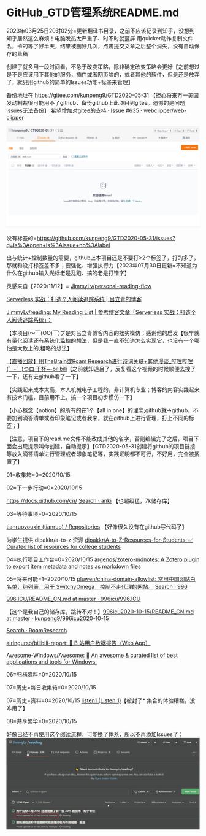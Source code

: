# GitHub_GTD管理系统README.md 

2023年03月25日20时02分=更新翻译书目录，之前不应该记录到知乎，没想到知乎居然这么麻烦！电脑发热太严重了、时不时就蓝屏
用quicker动作复制文件名，卡的等了好半天，结果被删好几次，点击提交文章之后整个消失，没有自动保存的草稿

 创建了就多用一段时间看，不急于改变策略，除非确定改变策略会更好【之前想过是不是应该用下其他的服务，插件或者网页啥的，或者其他的软件，但是还是放弃了，就只用github的简单的lssues功能+标签来管理】
 
 备份地址在 https://gitee.com/kunpeng9/GTD2020-05-31 【担心将来万一美国发动制裁很可能用不了github，备份github上此项目到gitee。遗憾的是问题lssues无法备份】
 [希望增加对gitee的支持 · Issue #635 · webclipper/web-clipper](https://github.com/webclipper/web-clipper/issues/635)
 
 ![](https://raw.githubusercontent.com/kunpeng9/PicgoPicture2020-10-18/master/20201206183925.png)

没有标签的=https://github.com/kunpeng9/GTD2020-05-31/issues?q=is%3Aopen+is%3Aissue+no%3Alabel

出与统计+控制数量的需要，github上本项目还是不要打>2个标签了，打的多了，那就和没打标签差不多；要强化、增强执行力【2023年07月30日更新=不知道为什么在github输入光标老是乱跑、搞的老是打错字】

灵感来自【2020/11/12】=
[JimmyLv/personal-reading-flow](https://github.com/JimmyLv/personal-reading-flow)

[Serverless 实战：打造个人阅读追踪系统 | 吕立青的博客](https://blog.jimmylv.info/2017-06-30-serverless-in-action-build-personal-reading-statistics-system/)

[JimmyLv/reading: My Reading List | 参考博客文章「Serverless 实战：打造个人阅读追踪系统」：](https://github.com/JimmyLv/reading)

【本项目(～￣(OO)￣)ブ是对吕立青博客内容的拙劣模仿；感谢他的启发【很早就有量化阅读还有系统化监控的想法，但是我一直不知道怎么实现它，也没有一个哪怕是大致上的,粗略的想法】

[【直播回放】用TheBrain或Roam Research进行诗词关联+其他漫谈_哔哩哔哩 (゜-゜)つロ 干杯~-bilibili](https://www.bilibili.com/video/BV1uT4y1L7mf)【之前就知道吕了，反复看这个视频的时候顺便去搜了一下，还有去github看了一下】

【实践起来成本太高，本人机械电子工程的，非计算机专业；博客的内容实践起来有技术门槛，目前用不上，搞一个项目初步模仿一下】

【小心概念【notion】的所有的在1个【all in one】的理念;github就→github，不要加到滴答清单或者印象笔记或者我来，就在github上进行管理，打上不同的标签；】

【注意，项目下的read.me文件不能改成其他的名字，否则编辑完了之后，项目下面会出现提示叫你创建，自动提示】【GTD2020-05-31创建将github的项目链接等放入滴答清单进行管理或者印象笔记等，实践证明都不可行，不好用，完全被搁置了】

01=收集箱=0=2020/10/15

02=下一步行动=0=2020/10/15

https://docs.github.com/cn/
[Search · anki](https://github.com/search?q=anki) 【也超级猛，7k储存库】


03=等待事项=0=2020/10/15

[tianruoyouxin (tianruo) / Repositories](https://github.com/tianruoyouxin?tab=repositories)   【好像很久没有在github写代码了】

为学生提供 dipakkr/a-to-z 资源 [dipakkr/A-to-Z-Resources-for-Students: ✅ Curated list of resources for college students](https://github.com/dipakkr/A-to-Z-Resources-for-Students)

04=执行项目工作台=0=2020/10/15
[argenos/zotero-mdnotes: A Zotero plugin to export item metadata and notes as markdown files](https://github.com/argenos/zotero-mdnotes)

05=将来可能=1=2020/10/15
[pluwen/china-domain-allowlist: 常用中国网站白名单，纯列表，用于 SwitchyOmega，控制不走代理的网站。](https://github.com/pluwen/china-domain-allowlist)
[Search · 996](https://github.com/search?q=996) 

[996.ICU/README_CN.md at master · 996icu/996.ICU](https://github.com/996icu/996.ICU/blob/master/README_CN.md)

【这个是我自己的储存库，跳转不对！】[996icu2020-10-15/README_CN.md at master · kunpeng9/996icu2020-10-15](https://github.com/kunpeng9/996icu2020-10-15/blob/master/README_CN.md)

[Search · RoamResearch](https://github.com/search?q=RoamResearch)

[airingursb/bilibili-report: 🎈 B 站用户数据报告（Web App）](https://github.com/airingursb/bilibili-report)

[Awesome-Windows/Awesome: 🎉 An awesome & curated list of best applications and tools for Windows.](https://github.com/Awesome-Windows/Awesome)

06=归档资料=0=2020/10/15

07=历史=每日收集箱=0=2020/10/15

07=历史=资料=0=2020/10/15
[listen1 (Listen 1)](https://github.com/listen1)【被封了* 集合的体验糟糕，没咋用了】

08=共享繁华=0=2020/10/15

好像已经不再使用这个阅读流程，可能换了体系，所以不再添加lssues了；
![](https://raw.githubusercontent.com/kunpeng9/PicgoPicture2020-10-18/master/20201112%E5%90%95%E7%AB%8B%E9%9D%92%E7%9A%84%E9%98%85%E8%AF%BB%E6%B5%81%E7%A8%8B.png)

